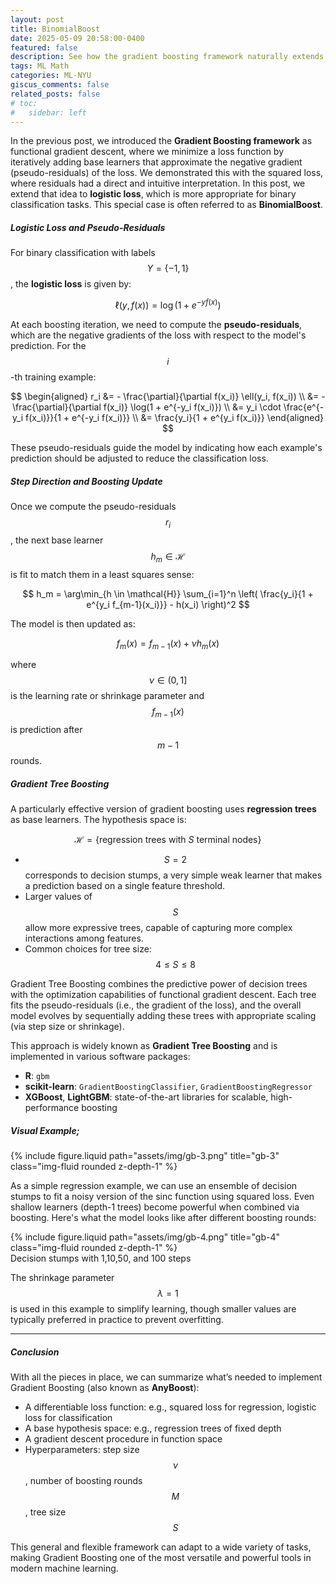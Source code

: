 ```yaml
---
layout: post
title: BinomialBoost
date: 2025-05-09 20:58:00-0400
featured: false
description: See how the gradient boosting framework naturally extends to binary classification using the logistic loss.
tags: ML Math
categories: ML-NYU
giscus_comments: false
related_posts: false
# toc:
#   sidebar: left
---
```


In the previous post, we introduced the **Gradient Boosting framework** as functional gradient descent, where we minimize a loss function by iteratively adding base learners that approximate the negative gradient (pseudo-residuals) of the loss. We demonstrated this with the squared loss, where residuals had a direct and intuitive interpretation. In this post, we extend that idea to **logistic loss**, which is more appropriate for binary classification tasks. This special case is often referred to as **BinomialBoost**.

##### **Logistic Loss and Pseudo-Residuals**

For binary classification with labels $$ Y = \{-1, 1\} $$, the **logistic loss** is given by:

$$
\ell(y, f(x)) = \log(1 + e^{-y f(x)})
$$

At each boosting iteration, we need to compute the **pseudo-residuals**, which are the negative gradients of the loss with respect to the model's prediction. For the $$i$$-th training example:

$$
\begin{aligned}
r_i &= - \frac{\partial}{\partial f(x_i)} \ell(y_i, f(x_i)) \\
&= - \frac{\partial}{\partial f(x_i)} \log(1 + e^{-y_i f(x_i)}) \\
&= y_i \cdot \frac{e^{-y_i f(x_i)}}{1 + e^{-y_i f(x_i)}} \\
&= \frac{y_i}{1 + e^{y_i f(x_i)}}
\end{aligned}
$$

These pseudo-residuals guide the model by indicating how each example's prediction should be adjusted to reduce the classification loss.

##### **Step Direction and Boosting Update**

Once we compute the pseudo-residuals $$ r_i $$, the next base learner $$ h_m \in \mathcal{H} $$ is fit to match them in a least squares sense:

$$
h_m = \arg\min_{h \in \mathcal{H}} \sum_{i=1}^n \left( \frac{y_i}{1 + e^{y_i f_{m-1}(x_i)}} - h(x_i) \right)^2
$$

The model is then updated as:

$$
f_m(x) = f_{m-1}(x) + \nu h_m(x)
$$

where $$ \nu \in (0, 1] $$ is the learning rate or shrinkage parameter and $$f_{m-1}(x)$$ is prediction after $$m−1$$ rounds.

##### **Gradient Tree Boosting**

A particularly effective version of gradient boosting uses **regression trees** as base learners. The hypothesis space is:

$$
\mathcal{H} = \{ \text{regression trees with } S \text{ terminal nodes} \}
$$

- $$ S = 2 $$ corresponds to decision stumps, a very simple weak learner that makes a prediction based on a single feature threshold.
- Larger values of $$S$$ allow more expressive trees, capable of capturing more complex interactions among features.
- Common choices for tree size: $$ 4 \leq S \leq 8 $$

Gradient Tree Boosting combines the predictive power of decision trees with the optimization capabilities of functional gradient descent. Each tree fits the pseudo-residuals (i.e., the gradient of the loss), and the overall model evolves by sequentially adding these trees with appropriate scaling (via step size or shrinkage).

This approach is widely known as **Gradient Tree Boosting** and is implemented in various software packages:
- **R**: `gbm`
- **scikit-learn**: `GradientBoostingClassifier`, `GradientBoostingRegressor`
- **XGBoost**, **LightGBM**: state-of-the-art libraries for scalable, high-performance boosting

##### **Visual Example;**

<div class="row justify-content-center">
    <div class="col-sm-5 mt-3 mt-md-0">
        {% include figure.liquid path="assets/img/gb-3.png" title="gb-3" class="img-fluid rounded z-depth-1" %}
    </div>
</div>

As a simple regression example, we can use an ensemble of decision stumps to fit a noisy version of the sinc function using squared loss. Even shallow learners (depth-1 trees) become powerful when combined via boosting. Here's what the model looks like after different boosting rounds:

<div class="row justify-content-center">
    <div class="col-sm-6 mt-3 mt-md-0">
        {% include figure.liquid path="assets/img/gb-4.png" title="gb-4" class="img-fluid rounded z-depth-1" %}
    </div>
</div>
<div class="caption">
    Decision stumps with 1,10,50, and 100 steps
</div>

The shrinkage parameter $$ \lambda = 1 $$ is used in this example to simplify learning, though smaller values are typically preferred in practice to prevent overfitting.

---

##### **Conclusion**

With all the pieces in place, we can summarize what’s needed to implement Gradient Boosting (also known as **AnyBoost**):

- A differentiable loss function: e.g., squared loss for regression, logistic loss for classification  
- A base hypothesis space: e.g., regression trees of fixed depth  
- A gradient descent procedure in function space  
- Hyperparameters: step size $$ \nu $$, number of boosting rounds $$ M $$, tree size $$ S $$

This general and flexible framework can adapt to a wide variety of tasks, making Gradient Boosting one of the most versatile and powerful tools in modern machine learning.
